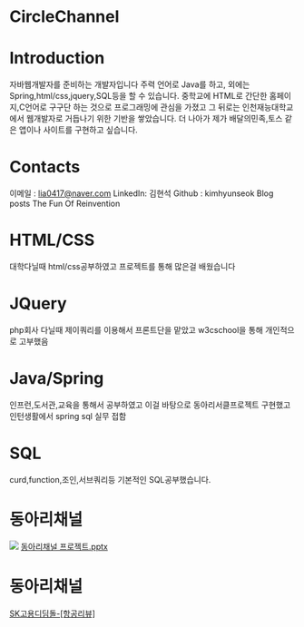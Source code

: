 # CircleChannel

# Introduction
자바웹개발자를 준비하는 개발자입니다 주력 언어로 Java를 하고, 
외에는 Spring,html/css,jquery,SQL등을 할 수 있습니다. 
중학교에 HTML로 간단한 홈페이지,C언어로 구구단 하는 것으로 프로그래밍에 관심을 가졌고 
그 뒤로는 인천재능대학교에서 웹개발자로 거듭나기 위한 기반을 쌓았습니다.
더 나아가 제가 배달의민족,토스 같은 앱이나 사이트를 구현하고 싶습니다.

# Contacts
이메일 : lia0417@naver.com
LinkedIn: 김현석
Github : kimhyunseok
Blog posts
The Fun Of Reinvention

# HTML/CSS
대학다닐때 html/css공부하였고 프로젝트를 통해 많은걸 배웠습니다

# JQuery
php회사 다닐때 제이쿼리를 이용해서 프론트단을 맡았고 w3cschool을 통해 개인적으로 고부했음

# Java/Spring
인프런,도서관,교육을 통해서 공부하였고 이걸 바탕으로 동아리서클프로젝트 구현했고 인턴생활에서 spring sql 실무 접함

# SQL
curd,function,조인,서브쿼리등 기본적인 SQL공부했습니다.

# 동아리채널
<img style="-webkit-user-select: none;" src="https://user-images.githubusercontent.com/22089968/55457608-66346800-5625-11e9-9bab-5eec60fcc4d1.PNG">
<a href="https://github.com/kimhyunseok/CircleChannel/files/3039780/default.pptx">동아리채널 프로젝트.pptx</a>

# 동아리채널
<a href="https://github.com/kimhyunseok/skProject">SK고용디딤돌-[항공리뷰]</a>
